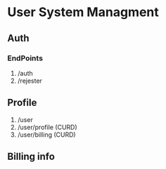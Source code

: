 # User System Managment 
## Auth
### EndPoints
1. /auth
2. /rejester

## Profile
1. /user
2. /user/profile (CURD)
3. /user/billing (CURD)
## Billing info
